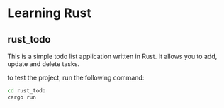 # Learning Rust

## rust_todo

This is a simple todo list application written in Rust. It allows you to add, update and delete tasks.

to test the project, run the following command:

```bash
cd rust_todo
cargo run
```
